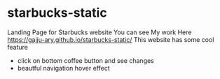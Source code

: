 # starbucks-static
Landing Page for Starbucks website
You can see My work Here https://gajju-ary.github.io/starbucks-static/
This website has some cool feature 
- click on bottom coffee button and see changes
- beautful navigation hover effect
